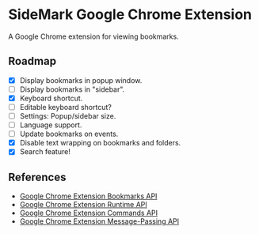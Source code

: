 # SideMark Google Chrome Extension

A Google Chrome extension for viewing bookmarks.

## Roadmap

- [x] Display bookmarks in popup window.
- [ ] Display bookmarks in "sidebar".
- [x] Keyboard shortcut.
- [ ] Editable keyboard shortcut?
- [ ] Settings: Popup/sidebar size.
- [ ] Language support.
- [ ] Update bookmarks on events.
- [x] Disable text wrapping on bookmarks and folders.
- [x] Search feature!

## References

- [Google Chrome Extension Bookmarks API](https://developer.chrome.com/docs/extensions/reference/bookmarks/)
- [Google Chrome Extension Runtime API](https://developer.chrome.com/docs/extensions/reference/runtime/)
- [Google Chrome Extension Commands API](https://developer.chrome.com/docs/extensions/reference/commands/)
- [Google Chrome Extension Message-Passing API](https://developer.chrome.com/docs/extensions/reference/runtime/#method-sendMessage)
